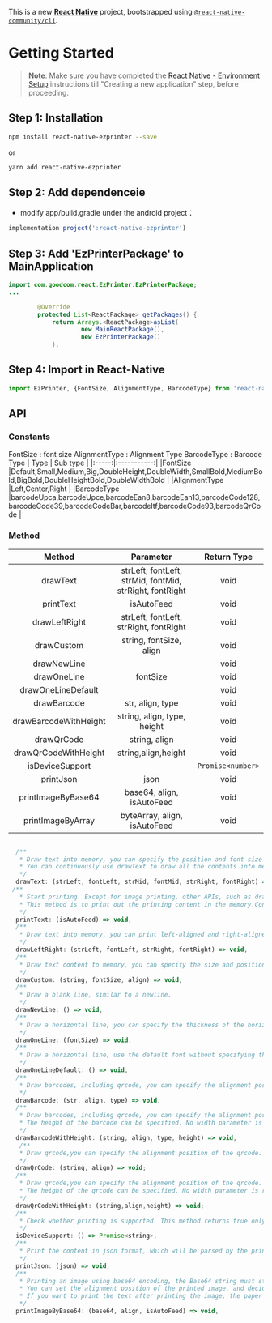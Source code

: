 This is a new [**React Native**](https://reactnative.dev) project, bootstrapped using [`@react-native-community/cli`](https://github.com/react-native-community/cli).

# Getting Started

>**Note**: Make sure you have completed the [React Native - Environment Setup](https://reactnative.dev/docs/environment-setup) instructions till "Creating a new application" step, before proceeding.

## Step 1: Installation

```bash
npm install react-native-ezprinter --save
```

or

```bash
yarn add react-native-ezprinter
```

## Step 2: Add dependenceie

* modify  app/build.gradle under the android project：

```javascript
implementation project(':react-native-ezprinter')
```

## Step 3: Add 'EzPrinterPackage' to MainApplication

```java
import com.goodcom.react.EzPrinter.EzPrinterPackage;
...

        @Override
        protected List<ReactPackage> getPackages() {
            return Arrays.<ReactPackage>asList(
                    new MainReactPackage(),
                    new EzPrinterPackage()
            );
```

## Step 4: Import in React-Native

```javascript
import EzPrinter, {FontSize, AlignmentType, BarcodeType} from 'react-native-ezprinter';
```

## API

### Constants
FontSize : font size
AlignmentType : Alignment Type
BarcodeType : Barcode Type
| Type           | Sub type                                                    | 
|:-----:|:-----------:|
|FontSize        |Default,Small,Medium,Big,DoubleHeight,DoubleWidth,SmallBold,MediumBold,BigBold,DoubleHeightBold,DoubleWidthBold  |
|AlignmentType   |Left,Center,Right                                            |
|BarcodeType     |barcodeUpca,barcodeUpce,barcodeEan8,barcodeEan13,barcodeCode128,barcodeCode39,barcodeCodeBar,barcodeItf,barcodeCode93,barcodeQrCode  |
### Method 

| Method                 | Parameter                                                | Return Type       |
|:-----:|:-----------:|:-----------:|
| drawText               |strLeft, fontLeft, strMid, fontMid, strRight, fontRight   | void              |
| printText              |isAutoFeed                                                | void              |
| drawLeftRight          |strLeft, fontLeft, strRight, fontRight                    | void              |
| drawCustom             |string, fontSize, align                                   | void              |
| drawNewLine            |                                                          | void              |
| drawOneLine            |fontSize                                                  | void              |
| drawOneLineDefault     |                                                          | void              |
| drawBarcode            |str, align, type                                          | void              |
| drawBarcodeWithHeight  |string, align, type, height                               | void              |
| drawQrCode             |string, align                                             | void              |
| drawQrCodeWithHeight   |string,align,height                                       | void              |
| isDeviceSupport        |                                                          | `Promise<number>` |
| printJson              |json                                                      | void              |
| printImageByBase64     |base64, align, isAutoFeed                                 | void              |
| printImageByArray      |byteArray, align, isAutoFeed                              | void              |

```javascript

  /**
   * Draw text into memory, you can specify the position and font size of the printed text, and you can print the left, middle, and right text at the same line
   * You can continuously use drawText to draw all the contents into memory, and finally use printText to print the contents.
   */
  drawText: (strLeft, fontLeft, strMid, fontMid, strRight, fontRight) => void,
 /**
   * Start printing. Except for image printing, other APIs, such as drawText, just draw the printing content in the memory first, and the printing has not been started yet.
   * This method is to print out the printing content in the memory.Control whether to automatically feed paper through isAutoFeed
   */
  printText: (isAutoFeed) => void,
  /**
   * Draw text into memory, you can print left-aligned and right-aligned content at the same line. It needs to be printed using printText.
   */
  drawLeftRight: (strLeft, fontLeft, strRight, fontRight) => void,
  /**
   * Draw text content to memory, you can specify the size and position of the content. It needs to be printed using printText.
   */
  drawCustom: (string, fontSize, align) => void,
  /**
   * Draw a blank line, similar to a newline.
   */
  drawNewLine: () => void,
  /**
   * Draw a horizontal line, you can specify the thickness of the horizontal line by setting the font size.
   */
  drawOneLine: (fontSize) => void,
  /**
   * Draw a horizontal line, use the default font without specifying the font size
   */
  drawOneLineDefault: () => void,
  /**
   * Draw barcodes, including qrcode, you can specify the alignment position and barcode type of the barcode.
   */
  drawBarcode: (str, align, type) => void,
  /**
   * Draw barcodes, including qrcode, you can specify the alignment position and barcode type of the barcode.
   * The height of the barcode can be specified. No width parameter is required, the width is determined by the specific barcode
   */
  drawBarcodeWithHeight: (string, align, type, height) => void,
   /**
   * Draw qrcode,you can specify the alignment position of the qrcode.
   */
  drawQrCode: (string, align) => void;
  /**
   * Draw qrcode,you can specify the alignment position of the qrcode.
   * The height of the qrcode can be specified. No width parameter is required, the width is determined by the specific qrcode
   */
  drawQrCodeWithHeight: (string,align,height) => void;  
  /**
   * Check whether printing is supported. This method returns true only on goodcom printers. This method allows the app to distinguish printers from different manufacturers.
   */
  isDeviceSupport: () => Promise<string>,
  /**
   * Print the content in json format, which will be parsed by the printer according to the template and formatted for printing
   */
  printJson: (json) => void,
  /**
   * Printing an image using base64 encoding, the Base64 string must start with "data:image/png;base64,"
   * You can set the alignment position of the printed image, and decide whether to automatically feed the paper after printing.
   * If you want to print the text after printing the image, the paper will not be automatically fed.
   */
  printImageByBase64: (base64, align, isAutoFeed) => void,
```